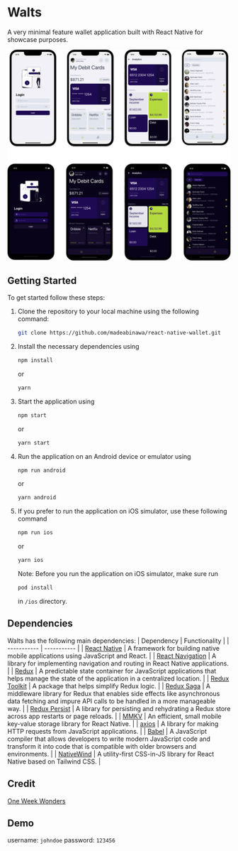 # Walts

A very minimal feature wallet application built with React Native for showcase purposes.

![Walts](https://github.com/madeabinawa/react-native-wallet/blob/dev/src/assets/docs/docs_sm.png)

## Getting Started

To get started follow these steps:

1. Clone the repository to your local machine using the following command:
   ```bash 
   git clone https://github.com/madeabinawa/react-native-wallet.git
   ```

2. Install the necessary dependencies using 
   ``` bash
   npm install
   ```
   or
   ```bash
   yarn
   ```

3. Start the application using 
   ```bash 
   npm start
   ``` 
   or 
   ```bash 
   yarn start
   ```

4. Run the application on an Android device or emulator using 
   ```bash 
   npm run android
   ``` 
   or 
   ```bash
   yarn android
   ```

5. If you prefer to run the application on iOS simulator, use these following command 
   ```bash
   npm run ios
   ``` 
   or 
   ```bash 
   yarn ios
   ```

   Note: Before you run the application on iOS simulator, make sure run 
   ```bash 
   pod install
   ``` 
   in `/ios` directory.

## Dependencies

Walts has the following main dependencies:
| Dependency | Functionality |
| ----------- | ----------- |
| [React Native](https://reactnative.dev/) | A framework for building native mobile applications using JavaScript and React. |
| [React Navigation](https://reactnavigation.org/) | A library for implementing navigation and routing in React Native applications. |
| [Redux](https://redux.js.org/) | A predictable state container for JavaScript applications that helps manage the state of the application in a centralized location. |
| [Redux Toolkit](https://redux-toolkit.js.org/) | A package that helps simplify Redux logic. |
| [Redux Saga](https://redux-saga.js.org/) | A middleware library for Redux that enables side effects like asynchronous data fetching and impure API calls to be handled in a more manageable way. |
| [Redux Persist](https://github.com/rt2zz/redux-persist) | A library for persisting and rehydrating a Redux store across app restarts or page reloads. |
| [MMKV](https://github.com/mrousavy/react-native-mmkv) | An efficient, small mobile key-value storage library for React Native. |
| [axios](https://axios-http.com/) | A library for making HTTP requests from JavaScript applications. |
| [Babel](https://babeljs.io/) | A JavaScript compiler that allows developers to write modern JavaScript code and transform it into code that is compatible with older browsers and environments. |
| [NativeWind](https://www.nativewind.dev/) | A utility-first CSS-in-JS library for React Native based on Tailwind CSS. |

## Credit

[One Week Wonders](https://dribbble.com/shots/20903172-Banking-Apps?utm_source=Clipboard_Shot&utm_campaign=tosangarditama&utm_content=Banking%20Apps&utm_medium=Social_Share&utm_source=Clipboard_Shot&utm_campaign=tosangarditama&utm_content=Banking%20Apps&utm_medium=Social_Share)

## Demo

username: `johndoe`
password: `123456`
